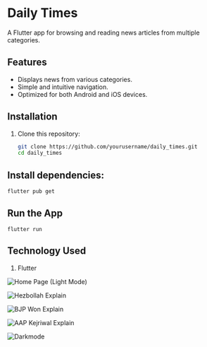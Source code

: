 # Daily Times

A Flutter app for browsing and reading news articles from multiple categories.

## Features
- Displays news from various categories.
- Simple and intuitive navigation.
- Optimized for both Android and iOS devices.

## Installation

1. Clone this repository:
   ```bash
   git clone https://github.com/yourusername/daily_times.git
   cd daily_times
## Install dependencies:
    flutter pub get

## Run the App
    flutter run
## Technology Used
 1. Flutter

![Home Page (Light Mode)](https://github.com/user-attachments/assets/eeeafe90-2ae1-4159-b869-6669eec36f2d)

![Hezbollah Explain](https://github.com/user-attachments/assets/1b929cd3-f59a-431e-9c0d-675f5c4e4d9e)

![BJP Won Explain](https://github.com/user-attachments/assets/e42e003c-25f1-440b-bf4a-835aaf7a3683)

![AAP Kejriwal Explain](https://github.com/user-attachments/assets/3977f097-8ca9-4211-9e60-fb69696028bb)

![Darkmode](https://github.com/user-attachments/assets/360ef55b-aa10-46a2-9380-b1d7f3d86be5)
